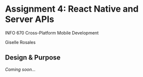# Assignment 4: React Native and Server APIs

INFO 670 Cross-Platform Mobile Development

Giselle Rosales

## Design & Purpose

_Coming soon..._